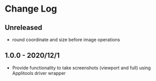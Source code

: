 
# Change Log

## Unreleased

- round coordinate and size before image operations

## 1.0.0 - 2020/12/1

- Provide functionality to take screenshots (viewport and full) using Applitools driver wrapper
